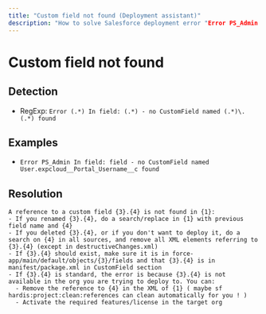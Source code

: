 ```yaml
---
title: "Custom field not found (Deployment assistant)"
description: "How to solve Salesforce deployment error "Error PS_Admin In field: field - no CustomField named User.expcloud__Portal_Username__c found""
---
```

<!-- markdownlint-disable MD013 -->
# Custom field not found

## Detection

- RegExp: `Error (.*) In field: (.*) - no CustomField named (.*)\.(.*) found`

## Examples

- `Error PS_Admin In field: field - no CustomField named User.expcloud__Portal_Username__c found`

## Resolution

```shell
A reference to a custom field {3}.{4} is not found in {1}:
- If you renamed {3}.{4}, do a search/replace in {1} with previous field name and {4}
- If you deleted {3}.{4}, or if you don't want to deploy it, do a search on {4} in all sources, and remove all XML elements referring to {3}.{4} (except in destructiveChanges.xml)
- If {3}.{4} should exist, make sure it is in force-app/main/default/objects/{3}/fields and that {3}.{4} is in manifest/package.xml in CustomField section
- If {3}.{4} is standard, the error is because {3}.{4} is not available in the org you are trying to deploy to. You can:
  - Remove the reference to {4} in the XML of {1} ( maybe sf hardis:project:clean:references can clean automatically for you ! )
  - Activate the required features/license in the target org

```
